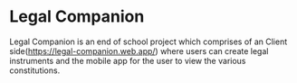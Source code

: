 # Legal Companion

Legal Companion is an end of school project which comprises of an Client side(https://legal-companion.web.app/) where users can create legal instruments and the mobile app for the user to view the various constitutions.
